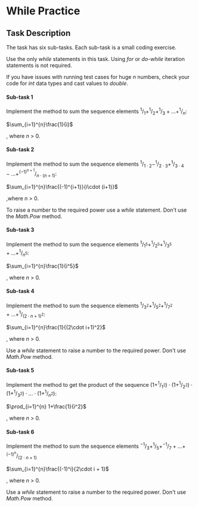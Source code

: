 # While Practice


## Task Description

The task has six sub-tasks. Each sub-task is a small coding exercise.

Use the only *while* statements in this task. Using *for* or *do-while* iteration statements is not required.

If you have issues with running test cases for huge _n_ numbers, check your code for _int_ data types and cast values to _double_.


#### Sub-task 1

Implement the method to sum the sequence elements $`^1/_1+^1/_2+^1/_3+...+^1/_n`$:

$\sum_{i=1}^{n}\frac{1}{i}$

, where _n_ > 0.


#### Sub-task 2

Implement the method to sum the sequence elements $^1/_{1\cdot 2}-^1/_{2\cdot 3}+^1/_{3\cdot 4}-...+^{(-1)^{n+1}}/_{n\cdot (n+1)}$:

$\sum_{i=1}^{n}\frac{(-1)^{i+1}}{i\cdot (i+1)}$

,where _n_ > 0.

To raise a number to the required power use a _while_ statement. Don't use the _Math.Pow_ method.


#### Sub-task 3

Implement the method to sum the sequence elements $^1/_{1^5}+^1/_{2^5}+^1/_{3^5}+...+^1/_{n^5}$:

$\sum_{i=1}^{n}\frac{1}{i^5}$

, where _n_ > 0.


#### Sub-task 4

Implement the method to sum the sequence elements $^1/_{3^2}+^1/_{5^2}+^1/_{7^2}+...+^1/_{(2\cdot n+1)^2}$:

$\sum_{i=1}^{n}\frac{1}{(2\cdot i+1)^2}$

, where _n_ > 0.

Use a _while_ statement to raise a number to the required power. Don't use _Math.Pow_ method. 


#### Sub-task 5

Implement the method to get the product of the sequence $(1+^1/_{1^2})\cdot(1+^1/_{2^2})\cdot(1+^1/_{3^2})\cdot...\cdot(1+^1/_{n^2})$:

$\prod_{i=1}^{n} 1+\frac{1}{i^2}$

, where _n_ > 0.


#### Sub-task 6

Implement the method to sum the sequence elements $^{-1}/_3+^1/_5+^{-1}/_{7}+...+^{(-1)^n}/_{(2\cdot n+1)}$

$\sum_{i=1}^{n}\frac{(-1)^i}{2\cdot i + 1}$

, where _n_ > 0.

Use a _while_ statement to raise a number to the required power. Don't use _Math.Pow_ method. 